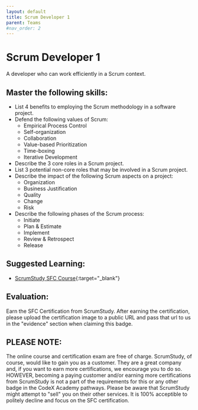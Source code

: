 ```yaml
---
layout: default
title: Scrum Developer 1
parent: Teams
#nav_order: 2
---
```

# Scrum Developer 1

A developer who can work efficiently in a Scrum context.

## Master the following skills:

* List 4 benefits to employing the Scrum methodology in a software project.
* Defend the following values of Scrum:
  - Empirical Process Control
  - Self-organization
  - Collaboration
  - Value-based Prioritization
  - Time-boxing
  - Iterative Development
* Describe the 3 core roles in a Scrum project.
* List 3 potential non-core roles that may be involved in a Scrum project.
* Describe the impact of the following Scrum aspects on a project:
  - Organization
  - Business Justification
  - Quality
  - Change
  - Risk
* Describe the following phases of the Scrum process:
  - Initiate
  - Plan & Estimate
  - Implement
  - Review & Retrospect
  - Release

## Suggested Learning:

* [ScrumStudy SFC Course](https://www.scrumstudy.com/certification/scrum-fundamentals-certified){:target="_blank"}

## Evaluation:

Earn the SFC Certification from ScrumStudy. After earning the certification, please upload the certification image to a public URL and pass that url to us in the "evidence" section when claiming this badge.

## PLEASE NOTE:

The online course and certification exam are free of charge. ScrumStudy, of course, would like to gain you as a customer. They are a great company and, if you want to earn more certifications, we encourage you to do so. HOWEVER, becoming a paying customer and/or earning more certifications from ScrumStudy is not a part of the requirements for this or any other badge in the CodeX Academy pathways. Please be aware that ScrumStudy might attempt to "sell" you on their other services. It is 100% acceptible to politely decline and focus on the SFC certification.